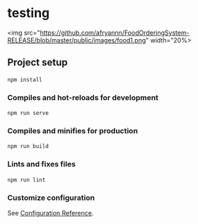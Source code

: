 # testing

<img src="https://github.com/afryannn/FoodOrderingSystem-RELEASE/blob/master/public/images/food1.png" width="20%>

## Project setup
```
npm install
```

### Compiles and hot-reloads for development
```
npm run serve
```

### Compiles and minifies for production
```
npm run build
```

### Lints and fixes files
```
npm run lint
```

### Customize configuration
See [Configuration Reference](https://cli.vuejs.org/config/).
